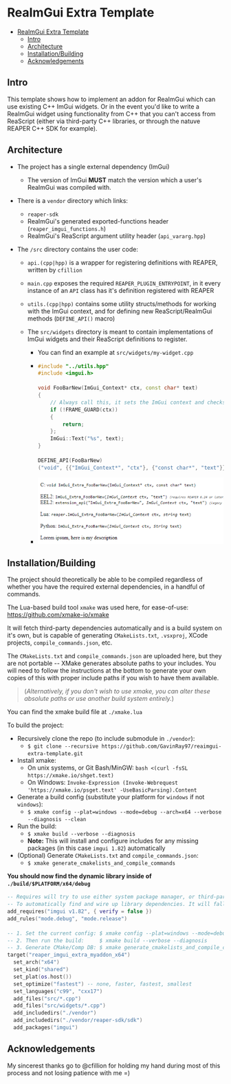 # ReaImGui Extra Template

- [ReaImGui Extra Template](#reaimgui-extra-template)
  - [Intro](#intro)
  - [Architecture](#architecture)
  - [Installation/Building](#installationbuilding)
  - [Acknowledgements](#acknowledgements)

## Intro

This template shows how to implement an addon for ReaImGui which can use existing C++ ImGui widgets.
Or in the event you'd like to write a ReaImGui widget using functionality from C++ that you can't access from ReaScript (either via third-party C++ libraries, or through the natuve REAPER C++ SDK for example).

## Architecture

- The project has a single external dependency (ImGui)
  - The version of ImGui **MUST** match the version which a user's ReaImGui was compiled with.
- There is a `vendor` directory which links:
  - `reaper-sdk`
  - ReaImGui's generated exported-functions header (`reaper_imgui_functions.h`)
  - ReaImGui's ReaScript argument utility header (`api_vararg.hpp`)
- The `/src` directory contains the user code:

  - `api.(cpp|hpp)` is a wrapper for registering definitions with REAPER, written by `cfillion`
  - `main.cpp` exposes the required `REAPER_PLUGIN_ENTRYPOINT`, in it every instance of an `API` class has it's definition registered with REAPER
  - `utils.(cpp|hpp)` contains some utility structs/methods for working with the ImGui context, and for defining new ReaScript/ReaImGui methods (`DEFINE_API()` macro)
  - The `src/widgets` directory is meant to contain implementations of ImGui widgets and their ReaScript definitions to register.

    - You can find an example at `src/widgets/my-widget.cpp`
    - ```cpp
      #include "../utils.hpp"
      #include <imgui.h>

      void FooBarNew(ImGui_Context* ctx, const char* text)
      {
          // Always call this, it sets the ImGui context and checks other things
          if (!FRAME_GUARD(ctx))
          {
              return;
          };
          ImGui::Text("%s", text);
      }

      DEFINE_API(FooBarNew)
      ("void", {{"ImGui_Context*", "ctx"}, {"const char*", "text"}}, "Lorem ipsum, here is my description");
      ```

    - ![ReaScript Definition](./imgui-extra-foobarnew.png)

## Installation/Building

The project should theoretically be able to be compiled regardless of whether you have the required external dependencies, in a handful of commands.

The Lua-based build tool `xmake` was used here, for ease-of-use: https://github.com/xmake-io/xmake

It will fetch third-party dependencies automatically and is a build system on it's own, but is capable of generating `CMakeLists.txt`, `.vsxproj`, XCode projects, `compile_commands.json`, etc.

The `CMakeLists.txt` and `compile_commands.json` are uploaded here, but they are not portable -- XMake generates absolute paths to your includes. You will need to follow the instructions at the bottom to generate your own copies of this with proper include paths if you wish to have them available.

> (_Alternatively, if you don't wish to use xmake, you can alter these absolute paths or use another build system entirely._)

You can find the xmake build file at `./xmake.lua`

To build the project:

- Recursively clone the repo (to include submodule in `./vendor`):
  - `$ git clone --recursive https://github.com/GavinRay97/reaimgui-extra-template.git`
- Install xmake:
  - On unix systems, or Git Bash/MinGW: `bash <(curl -fsSL https://xmake.io/shget.text)`
  - On Windows: `Invoke-Expression (Invoke-Webrequest 'https://xmake.io/psget.text' -UseBasicParsing).Content`
- Generate a build config (substitute your platform for `windows` if not `windows`):
  - `$ xmake config --plat=windows --mode=debug --arch=x64 --verbose --diagnosis --clean`
- Run the build:
  - `$ xmake build --verbose --diagnosis`
  - **Note:** This will install and configure includes for any missing packages (in this case `imgui 1.82`) automatically
- (Optional) Generate `CMakeLists.txt` and `compile_commands.json`:
  - `$ xmake generate_cmakelists_and_compile_commands`

**You should now find the dynamic library inside of `./build/$PLATFORM/x64/debug`**

```lua
-- Requires will try to use either system package manager, or third-party package manages (vcpkg, Conan, etc)
-- To automatically find and wire up library dependencies. It will fall back to git .tar.gz releases if none found.
add_requires("imgui v1.82", { verify = false })
add_rules("mode.debug", "mode.release")

-- 1. Set the current config: $ xmake config --plat=windows --mode=debug --arch=x64 --verbose --diagnosis --clean
-- 2. Then run the build:     $ xmake build --verbose --diagnosis
-- 3. Generate CMake/Comp DB: $ xmake generate_cmakelists_and_compile_commands
target("reaper_imgui_extra_myaddon_x64")
  set_arch("x64")
  set_kind("shared")
  set_plat(os.host())
  set_optimize("fastest") -- none, faster, fastest, smallest
  set_languages("c99", "cxx17")
  add_files("src/*.cpp")
  add_files("src/widgets/*.cpp")
  add_includedirs("./vendor")
  add_includedirs("./vendor/reaper-sdk/sdk")
  add_packages("imgui")
```

## Acknowledgements

My sincerest thanks go to @cfillion for holding my hand during most of this process and not losing patience with me =)
